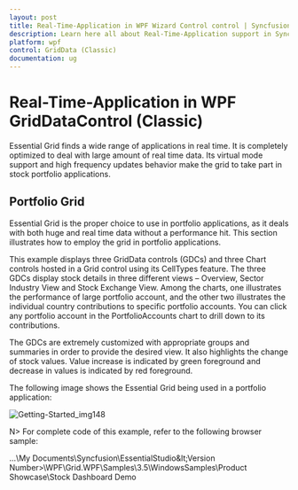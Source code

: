 ```yaml
---
layout: post
title: Real-Time-Application in WPF Wizard Control control | Syncfusion
description: Learn here all about Real-Time-Application support in Syncfusion WPF GridDataControl (Classic) control and more.
platform: wpf
control: GridData (Classic)
documentation: ug
---
```

# Real-Time-Application in WPF GridDataControl (Classic)

Essential Grid finds a wide range of applications in real time. It is completely optimized to deal with large amount of real time data. Its virtual mode support and high frequency updates behavior make the grid to take part in stock portfolio applications.

## Portfolio Grid

Essential Grid is the proper choice to use in portfolio applications, as it deals with both huge and real time data without a performance hit. This section illustrates how to employ the grid in portfolio applications.

This example displays three GridData controls (GDCs) and three Chart controls hosted in a Grid control using its CellTypes feature. The three GDCs display stock details in three different views – Overview, Sector Industry View and Stock Exchange View.  Among the charts, one illustrates the performance of large portfolio account, and the other two illustrates the individual country contributions to specific portfolio accounts. You can click any portfolio account in the PortfolioAccounts chart to drill down to its contributions.

The GDCs are extremely customized with appropriate groups and summaries in order to provide the desired view. It also highlights the change of stock values. Value increase is indicated by green foreground and decrease in values is indicated by red foreground.

The following image shows the Essential Grid being used in a portfolio application:

![Getting-Started_img148](Getting-Started_images/Getting-Started_img148.jpeg)

N> For complete code of this example, refer to the following browser sample:

...\My Documents\Syncfusion\EssentialStudio\&lt;Version Number&gt;\WPF\Grid.WPF\Samples\3.5\WindowsSamples\Product Showcase\Stock Dashboard Demo
